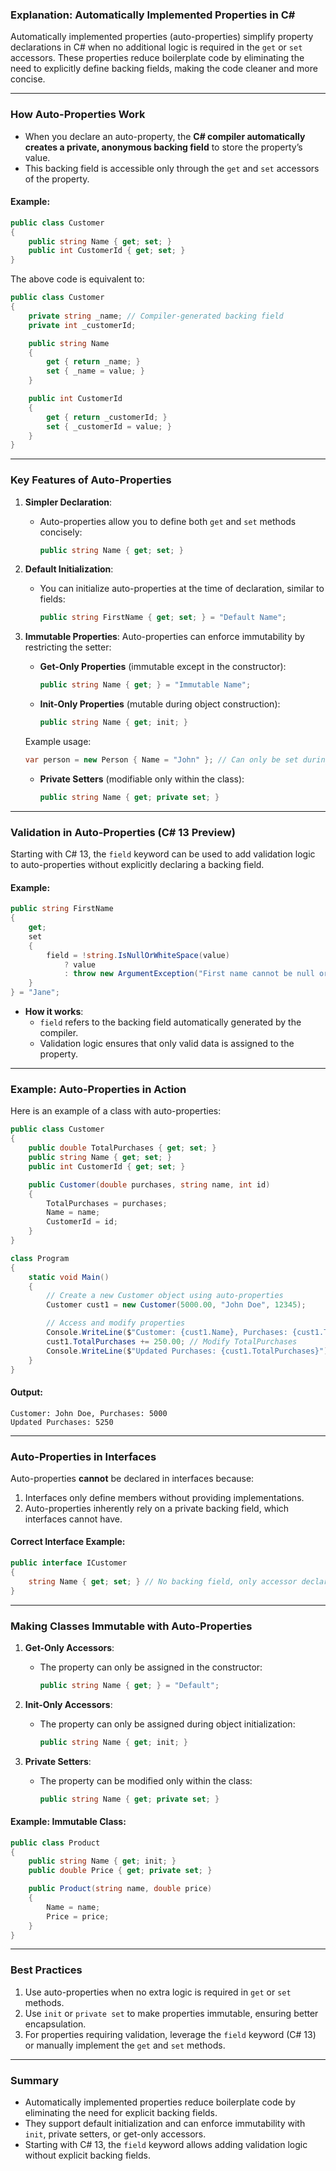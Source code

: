 ### **Explanation: Automatically Implemented Properties in C#**

Automatically implemented properties (auto-properties) simplify property declarations in C# when no additional logic is required in the `get` or `set` accessors. These properties reduce boilerplate code by eliminating the need to explicitly define backing fields, making the code cleaner and more concise.

---

### **How Auto-Properties Work**

- When you declare an auto-property, the **C# compiler automatically creates a private, anonymous backing field** to store the property’s value.
- This backing field is accessible only through the `get` and `set` accessors of the property.
  
#### **Example**:
```csharp
public class Customer
{
    public string Name { get; set; }
    public int CustomerId { get; set; }
}
```

The above code is equivalent to:
```csharp
public class Customer
{
    private string _name; // Compiler-generated backing field
    private int _customerId;

    public string Name
    {
        get { return _name; }
        set { _name = value; }
    }

    public int CustomerId
    {
        get { return _customerId; }
        set { _customerId = value; }
    }
}
```

---

### **Key Features of Auto-Properties**

1. **Simpler Declaration**:
   - Auto-properties allow you to define both `get` and `set` methods concisely:
     ```csharp
     public string Name { get; set; }
     ```

2. **Default Initialization**:
   - You can initialize auto-properties at the time of declaration, similar to fields:
     ```csharp
     public string FirstName { get; set; } = "Default Name";
     ```

3. **Immutable Properties**:
   Auto-properties can enforce immutability by restricting the setter:
   - **Get-Only Properties** (immutable except in the constructor):
     ```csharp
     public string Name { get; } = "Immutable Name";
     ```

   - **Init-Only Properties** (mutable during object construction):
     ```csharp
     public string Name { get; init; }
     ```

   Example usage:
   ```csharp
   var person = new Person { Name = "John" }; // Can only be set during initialization
   ```

   - **Private Setters** (modifiable only within the class):
     ```csharp
     public string Name { get; private set; }
     ```

---

### **Validation in Auto-Properties (C# 13 Preview)**

Starting with C# 13, the `field` keyword can be used to add validation logic to auto-properties without explicitly declaring a backing field.

#### **Example**:
```csharp
public string FirstName
{
    get;
    set
    {
        field = !string.IsNullOrWhiteSpace(value)
            ? value
            : throw new ArgumentException("First name cannot be null or empty.");
    }
} = "Jane";
```

- **How it works**:
  - `field` refers to the backing field automatically generated by the compiler.
  - Validation logic ensures that only valid data is assigned to the property.

---

### **Example: Auto-Properties in Action**

Here is an example of a class with auto-properties:

```csharp
public class Customer
{
    public double TotalPurchases { get; set; }
    public string Name { get; set; }
    public int CustomerId { get; set; }

    public Customer(double purchases, string name, int id)
    {
        TotalPurchases = purchases;
        Name = name;
        CustomerId = id;
    }
}

class Program
{
    static void Main()
    {
        // Create a new Customer object using auto-properties
        Customer cust1 = new Customer(5000.00, "John Doe", 12345);

        // Access and modify properties
        Console.WriteLine($"Customer: {cust1.Name}, Purchases: {cust1.TotalPurchases}");
        cust1.TotalPurchases += 250.00; // Modify TotalPurchases
        Console.WriteLine($"Updated Purchases: {cust1.TotalPurchases}");
    }
}
```

#### **Output**:
```
Customer: John Doe, Purchases: 5000
Updated Purchases: 5250
```

---

### **Auto-Properties in Interfaces**

Auto-properties **cannot** be declared in interfaces because:
1. Interfaces only define members without providing implementations.
2. Auto-properties inherently rely on a private backing field, which interfaces cannot have.

#### **Correct Interface Example**:
```csharp
public interface ICustomer
{
    string Name { get; set; } // No backing field, only accessor declarations
}
```

---

### **Making Classes Immutable with Auto-Properties**

1. **Get-Only Accessors**:
   - The property can only be assigned in the constructor:
     ```csharp
     public string Name { get; } = "Default";
     ```

2. **Init-Only Accessors**:
   - The property can only be assigned during object initialization:
     ```csharp
     public string Name { get; init; }
     ```

3. **Private Setters**:
   - The property can be modified only within the class:
     ```csharp
     public string Name { get; private set; }
     ```

#### **Example: Immutable Class**:
```csharp
public class Product
{
    public string Name { get; init; }
    public double Price { get; private set; }

    public Product(string name, double price)
    {
        Name = name;
        Price = price;
    }
}
```

---

### **Best Practices**

1. Use auto-properties when no extra logic is required in `get` or `set` methods.
2. Use `init` or `private set` to make properties immutable, ensuring better encapsulation.
3. For properties requiring validation, leverage the `field` keyword (C# 13) or manually implement the `get` and `set` methods.

---

### **Summary**

- Automatically implemented properties reduce boilerplate code by eliminating the need for explicit backing fields.
- They support default initialization and can enforce immutability with `init`, private setters, or get-only accessors.
- Starting with C# 13, the `field` keyword allows adding validation logic without explicit backing fields.